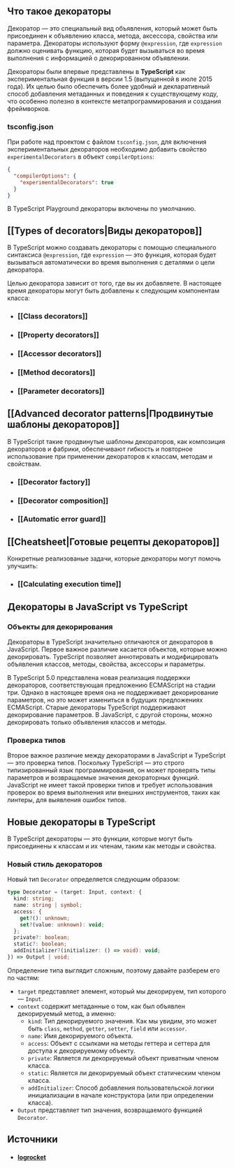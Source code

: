 ## Что такое декораторы

Декоратор — это специальный вид объявления, который может быть присоединен к объявлению класса, метода, аксессора, свойства или параметра. Декораторы используют форму `@expression`, где `expression` должно оценивать функцию, которая будет вызываться во время выполнения с информацией о декорированном объявлении.

Декораторы были впервые представлены в **TypeScript** как экспериментальная функция в версии 1.5 (выпущенной в июле 2015 года). Их целью было обеспечить более удобный и декларативный способ добавления метаданных и поведения к существующему коду, что особенно полезно в контексте метапрограммирования и создания фреймворков.

### tsconfig.json

При работе над проектом с файлом `tsconfig.json`, для включения экспериментальных декораторов необходимо добавить свойство `experimentalDecorators` в объект `compilerOptions`:

```json
{
  "compilerOptions": {
    "experimentalDecorators": true
  }
}
```

В TypeScript Playground декораторы включены по умолчанию.

## [[Types of decorators|Виды декораторов]]

В TypeScript можно создавать декораторы с помощью специального синтаксиса `@expression`, где `expression` — это функция, которая будет вызываться автоматически во время выполнения с деталями о цели декоратора.

Целью декоратора зависит от того, где вы их добавляете. В настоящее время декораторы могут быть добавлены к следующим компонентам класса:

- ### [[Class decorators]]
- ### [[Property decorators]]
- ### [[Accessor decorators]]
- ### [[Method decorators]]
- ### [[Parameter decorators]]

## [[Advanced decorator patterns|Продвинутые шаблоны декораторов]]

В TypeScript такие продвинутые шаблоны декораторов, как композиция декораторов и фабрики, обеспечивают гибкость и повторное использование при применении декораторов к классам, методам и свойствам.

- ### [[Decorator factory]]
- ### [[Decorator composition]]
- ### [[Automatic error guard]]

## [[Cheatsheet|Готовые рецепты декораторов]]

Конкретные реализованые задачи, которые декораторы могут помочь улучшить:

- ### [[Calculating execution time]]

## Декораторы в JavaScript vs TypeScript

### Объекты для декорирования

Декораторы в TypeScript значительно отличаются от декораторов в JavaScript. Первое важное различие касается объектов, которые можно декорировать. TypeScript позволяет аннотировать и модифицировать объявления классов, методы, свойства, аксессоры и параметры.

В TypeScript 5.0 представлена новая реализация поддержки декораторов, соответствующая предложению ECMAScript на стадии три. Однако в настоящее время она не поддерживает декорирование параметров, но это может измениться в будущих предложениях ECMAScript. Старые декораторы TypeScript поддерживают декорирование параметров. В JavaScript, с другой стороны, можно декорировать только объявления классов и методы.

### Проверка типов

Второе важное различие между декораторами в JavaScript и TypeScript — это проверка типов. Поскольку TypeScript — это строго типизированный язык программирования, он может проверять типы параметров и возвращаемые значения декораторных функций. JavaScript не имеет такой проверки типов и требует использования проверок во время выполнения или внешних инструментов, таких как линтеры, для выявления ошибок типов.

## Новые декораторы в TypeScript

В TypeScript декораторы — это функции, которые могут быть присоединены к классам и их членам, таким как методы и свойства.

### Новый стиль декораторов

Новый тип `Decorator` определяется следующим образом:

```typescript
type Decorator = (target: Input, context: {
  kind: string;
  name: string | symbol;
  access: {
    get?(): unknown;
    set?(value: unknown): void;
  };
  private?: boolean;
  static?: boolean;
  addInitializer?(initializer: () => void): void;
}) => Output | void;
```

Определение типа выглядит сложным, поэтому давайте разберем его по частям:

- `target` представляет элемент, который мы декорируем, тип которого — `Input`.
- `context` содержит метаданные о том, как был объявлен декорируемый метод, а именно:
  - `kind`: Тип декорируемого значения. Как мы увидим, это может быть `class`, `method`, `getter`, `setter`, `field` или `accessor`.
  - `name`: Имя декорируемого объекта.
  - `access`: Объект с ссылками на методы геттера и сеттера для доступа к декорируемому объекту.
  - `private`: Является ли декорируемый объект приватным членом класса.
  - `static`: Является ли декорируемый объект статическим членом класса.
  - `addInitializer`: Способ добавления пользовательской логики инициализации в начале конструктора (или при определении класса).
- `Output` представляет тип значения, возвращаемого функцией `Decorator`.

## Источники
- #### [logrocket](https://blog.logrocket.com/practical-guide-typescript-decorators/)

